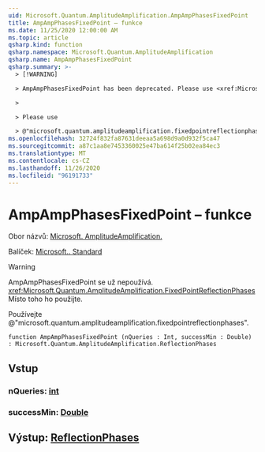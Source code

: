 ```yaml
---
uid: Microsoft.Quantum.AmplitudeAmplification.AmpAmpPhasesFixedPoint
title: AmpAmpPhasesFixedPoint – funkce
ms.date: 11/25/2020 12:00:00 AM
ms.topic: article
qsharp.kind: function
qsharp.namespace: Microsoft.Quantum.AmplitudeAmplification
qsharp.name: AmpAmpPhasesFixedPoint
qsharp.summary: >-
  > [!WARNING]

  > AmpAmpPhasesFixedPoint has been deprecated. Please use <xref:Microsoft.Quantum.AmplitudeAmplification.FixedPointReflectionPhases> instead.

  >

  > Please use

  > @"microsoft.quantum.amplitudeamplification.fixedpointreflectionphases".
ms.openlocfilehash: 32724f832fa87631deeaa5a698d9a0d932f5ca47
ms.sourcegitcommit: a87c1aa8e7453360025e47ba614f25b02ea84ec3
ms.translationtype: MT
ms.contentlocale: cs-CZ
ms.lasthandoff: 11/26/2020
ms.locfileid: "96191733"
---
```

# <a name="ampampphasesfixedpoint-function"></a>AmpAmpPhasesFixedPoint – funkce

Obor názvů: [Microsoft. AmplitudeAmplification.](xref:Microsoft.Quantum.AmplitudeAmplification)

Balíček: [Microsoft.. Standard](https://nuget.org/packages/Microsoft.Quantum.Standard)


> [!WARNING]
> AmpAmpPhasesFixedPoint se už nepoužívá. <xref:Microsoft.Quantum.AmplitudeAmplification.FixedPointReflectionPhases>Místo toho ho použijte.
>
> Používejte @"microsoft.quantum.amplitudeamplification.fixedpointreflectionphases".



```qsharp
function AmpAmpPhasesFixedPoint (nQueries : Int, successMin : Double) : Microsoft.Quantum.AmplitudeAmplification.ReflectionPhases
```


## <a name="input"></a>Vstup

### <a name="nqueries--int"></a>nQueries: [int](xref:microsoft.quantum.lang-ref.int)




### <a name="successmin--double"></a>successMin: [Double](xref:microsoft.quantum.lang-ref.double)





## <a name="output--reflectionphases"></a>Výstup: [ReflectionPhases](xref:Microsoft.Quantum.AmplitudeAmplification.ReflectionPhases)

